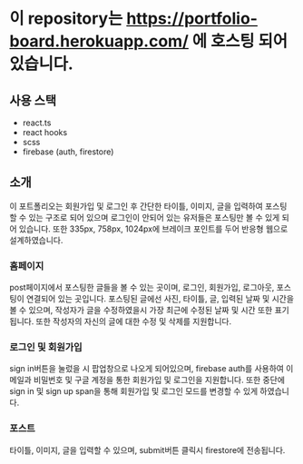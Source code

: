 # 이 repository는 https://portfolio-board.herokuapp.com/ 에 호스팅 되어있습니다.

## 사용 스택

- react.ts
- react hooks
- scss
- firebase (auth, firestore)

## 소개

이 포트폴리오는 회원가입 및 로그인 후 간단한 타이틀, 이미지, 글을 입력하여 포스팅 할 수 있는 구조로 되어 있으며 로그인이 안되어 있는 유저들은 포스팅만 볼 수 있게 되어 있습니다.
또한 335px, 758px, 1024px에 브레이크 포인트를 두어 반응형 웹으로 설계하였습니다.

### 홈페이지

post페이지에서 포스팅한 글들을 볼 수 있는 곳이며, 로그인, 회원가입, 로그아웃, 포스팅이 연결되어 있는 곳입니다. 포스팅된 글에선 사진, 타이틀, 글, 입력된 날짜 및 시간을 볼 수 있으며, 작성자가 글을 수정하였을시 가장 최근에 수정된 날짜 및 시간 또한 표기됩니다.
또한 작성자의 자신의 글에 대한 수정 및 삭제를 지원합니다.

### 로그인 및 회원가입

sign in버튼을 눌렀을 시 팝업창으로 나오게 되어있으며, firebase auth를 사용하여 이메일과 비밀번호 및 구글 계정을 통한 회원가입 및 로그인을 지원합니다. 또한 중단에 sign in 및 sign up span을 통해 회원가입 및 로그인 모드를 변경할 수 있게 하였습니다.

### 포스트

타이틀, 이미지, 글을 입력할 수 있으며, submit버튼 클릭시 firestore에 전송됩니다.
